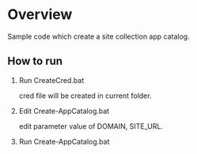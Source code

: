 # Overview
Sample code which create a site collection app catalog.

## How to run

1. Run CreateCred.bat

   cred file will be created in current folder.

2. Edit Create-AppCatalog.bat

   edit parameter value of DOMAIN, SITE_URL.
   
3. Run Create-AppCatalog.bat
